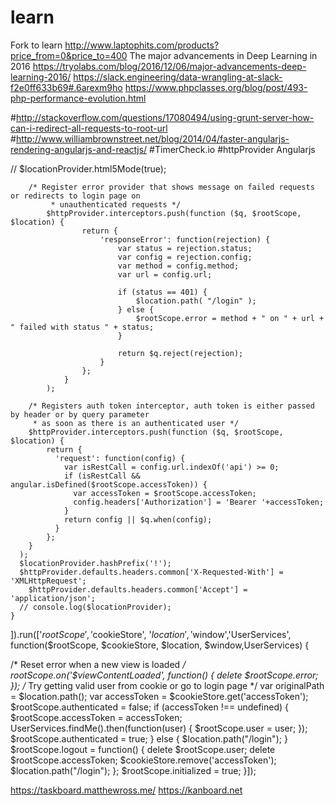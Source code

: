 # learn
Fork to learn
http://www.laptophits.com/products?price_from=0&price_to=400
The major advancements in Deep Learning in 2016
https://tryolabs.com/blog/2016/12/06/major-advancements-deep-learning-2016/
https://slack.engineering/data-wrangling-at-slack-f2e0ff633b69#.6arexm9ho
https://www.phpclasses.org/blog/post/493-php-performance-evolution.html

#http://stackoverflow.com/questions/17080494/using-grunt-server-how-can-i-redirect-all-requests-to-root-url
#http://www.williambrownstreet.net/blog/2014/04/faster-angularjs-rendering-angularjs-and-reactjs/
#TimerCheck.io
#httpProvider Angularjs

  // $locationProvider.html5Mode(true);

        /* Register error provider that shows message on failed requests or redirects to login page on
			 * unauthenticated requests */
		    $httpProvider.interceptors.push(function ($q, $rootScope, $location) {
			        return {
			        	'responseError': function(rejection) {
			        		var status = rejection.status;
			        		var config = rejection.config;
			        		var method = config.method;
			        		var url = config.url;

			        		if (status == 401) {
			        			$location.path( "/login" );
			        		} else {
			        			$rootScope.error = method + " on " + url + " failed with status " + status;
			        		}

			        		return $q.reject(rejection);
			        	}
			        };
			    }
		    );

        /* Registers auth token interceptor, auth token is either passed by header or by query parameter
         * as soon as there is an authenticated user */
        $httpProvider.interceptors.push(function ($q, $rootScope, $location) {
            return {
              'request': function(config) {
                var isRestCall = config.url.indexOf('api') >= 0;
                if (isRestCall && angular.isDefined($rootScope.accessToken)) {
                  var accessToken = $rootScope.accessToken;
                  config.headers['Authorization'] = 'Bearer '+accessToken;
                }
                return config || $q.when(config);
              }
            };
        }
      );
      $locationProvider.hashPrefix('!');
      $httpProvider.defaults.headers.common['X-Requested-With'] = 'XMLHttpRequest';
	    $httpProvider.defaults.headers.common['Accept'] = 'application/json';
      // console.log($locationProvider);
    }
]).run(['$rootScope','$cookieStore', '$location', '$window','UserServices',
 function($rootScope, $cookieStore, $location, $window,UserServices) {

  /* Reset error when a new view is loaded */
		$rootScope.$on('$viewContentLoaded', function() {
			delete $rootScope.error;
		});
    /* Try getting valid user from cookie or go to login page */
   var originalPath = $location.path();
   var accessToken = $cookieStore.get('accessToken');
   $rootScope.authenticated  = false;
   if (accessToken !== undefined) {
     $rootScope.accessToken = accessToken;
     UserServices.findMe().then(function(user) {
       $rootScope.user = user;
     });
     $rootScope.authenticated = true;
   } else {
     $location.path("/login");
   }
   $rootScope.logout = function() {
     delete $rootScope.user;
     delete $rootScope.accessToken;
     $cookieStore.remove('accessToken');
     $location.path("/login");
   };
   $rootScope.initialized = true;
}]);

https://taskboard.matthewross.me/
https://kanboard.net
